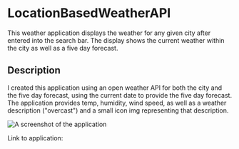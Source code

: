 # LocationBasedWeatherAPI

This weather application displays the weather for any given city after entered into the search bar. 
The display shows the current weather within the city as well as a five day forecast.

## Description

I created this application using an open weather API for both the city and the five day forecast, using the current date to provide the five day forecast. 
The application provides temp, humidity, wind speed, as well as a weather description ("overcast") and a small icon img representing that description. 



![A screenshot of the application](./assets/images/forecast.png?raw=true "forecast")



Link to application: 

